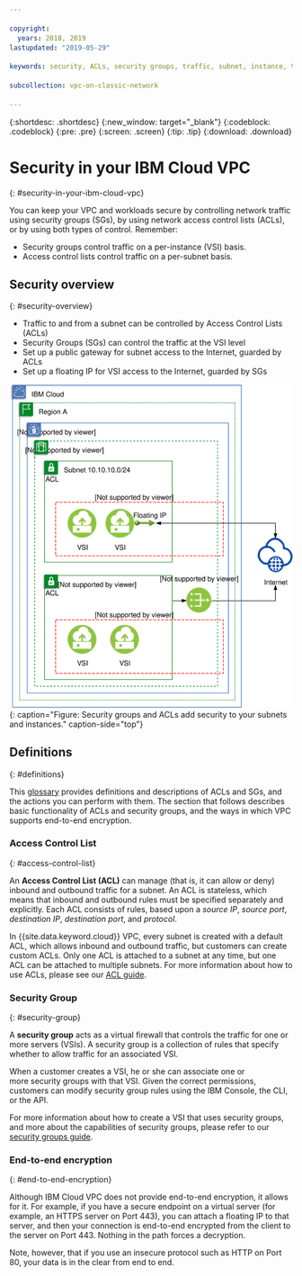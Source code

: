 ```yaml
---

copyright:
  years: 2018, 2019
lastupdated: "2019-05-29"

keywords: security, ACLs, security groups, traffic, subnet, instance, VSI, firewall, encryption, vpc, vpc network

subcollection: vpc-on-classic-network

---
```


{:shortdesc: .shortdesc}
{:new_window: target="_blank"}
{:codeblock: .codeblock}
{:pre: .pre}
{:screen: .screen}
{:tip: .tip}
{:download: .download}

# Security in your IBM Cloud VPC
{: #security-in-your-ibm-cloud-vpc}

You can keep your VPC and workloads secure by controlling network traffic using security groups (SGs), by using network access control lists (ACLs), or by using both types of control. Remember:

* Security groups control traffic on a per-instance (VSI) basis.
* Access control lists control traffic on a per-subnet basis.

## Security overview
{: #security-overview}

* Traffic to and from a subnet can be controlled by Access Control Lists (ACLs)
* Security Groups (SGs) can control the traffic at the VSI level
* Set up a public gateway for subnet access to the Internet, guarded by ACLs
* Set up a floating IP for VSI access to the Internet, guarded by SGs

![IBM VPC Connectivity and Security](images/vpc-connectivity-and-security.svg "IBM VPC Connectivity and Security"){: caption="Figure: Security groups and ACLs add security to your subnets and instances." caption-side="top"}

## Definitions
{: #definitions}

This [glossary](/docs/vpc-on-classic?topic=vpc-on-classic-vpc-glossary) provides definitions and descriptions of ACLs and SGs, and the actions you can perform with them. The section that follows describes basic functionality of ACLs and security groups, and the ways in which VPC supports end-to-end encryption.

### Access Control List
{: #access-control-list}

An **Access Control List (ACL)** can manage (that is, it can allow or deny) inbound and outbound traffic for a subnet. An ACL is stateless, which means that inbound and outbound rules must be specified separately and explicitly. Each ACL consists of rules, based upon a *source IP*, *source port*, *destination IP*, *destination port*, and *protocol*.

In {{site.data.keyword.cloud}} VPC, every subnet is created with a default ACL, which allows inbound and outbound traffic, but customers can create custom ACLs. Only one ACL is attached to a subnet at any time, but one ACL can be attached to multiple subnets. For more information about how to use ACLs, please see our [ACL guide](/docs/vpc-on-classic-network?topic=vpc-on-classic-network-setting-up-network-acls).

### Security Group
{: #security-group}

A **security group** acts as a virtual firewall that controls the traffic for one or more servers (VSIs). A security group is a collection of rules that specify whether to allow traffic for an associated VSI. 

When a customer creates a VSI, he or she can associate one or more security groups with that VSI. Given the correct permissions, customers can modify security group rules using the IBM Console, the CLI, or the API.

For more information about how to create a VSI that uses security groups, and more about the capabilities of security groups, please refer to our [security groups guide](/docs/vpc-on-classic-network?topic=vpc-on-classic-network-using-security-groups).

### End-to-end encryption
{: #end-to-end-encryption}

Although IBM Cloud VPC does not provide end-to-end encryption, it allows for it. For example, if you have a secure endpoint on a virtual server (for example, an HTTPS server on Port 443), you can attach a floating IP to that server, and then your connection is end-to-end encrypted from the client to the server on Port 443.  Nothing in the path forces a decryption.

Note, however, that if you use an insecure protocol such as HTTP on Port 80, your data is in the clear from end to end.
